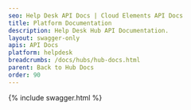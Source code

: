```yaml
---
seo: Help Desk API Docs | Cloud Elements API Docs
title: Platform Documentation
description: Help Desk Hub API Documentation.
layout: swagger-only
apis: API Docs
platform: helpdesk
breadcrumbs: /docs/hubs/hub-docs.html
parent: Back to Hub Docs
order: 90
---
```


{% include swagger.html %}
